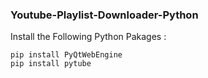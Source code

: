 ### Youtube-Playlist-Downloader-Python
Install the Following Python Pakages :

 
 ```shell
 pip install PyQtWebEngine
 pip install pytube
  ```
